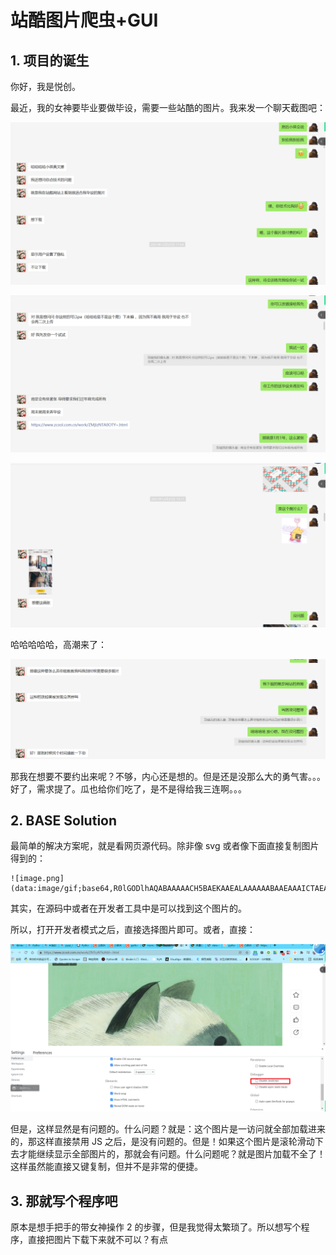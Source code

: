 # 站酷图片爬虫+GUI

## 1. 项目的诞生

你好，我是悦创。

最近，我的女神要毕业要做毕设，需要一些站酷的图片。我来发一个聊天截图吧：

![image-20220104092354885](README.assets/image-20220104092354885.png)

![image-20220104092430917](README.assets/image-20220104092430917.png)

![image-20220104092540748](README.assets/image-20220104092540748.png)

哈哈哈哈哈，高潮来了：

![image-20220104092610238](README.assets/image-20220104092610238.png)

那我在想要不要约出来呢？不够，内心还是想的。但是还是没那么大的勇气害。。。好了，需求提了。瓜也给你们吃了，是不是得给我三连啊。。。



## 2. BASE Solution

最简单的解决方案呢，就是看网页源代码。除非像 svg 或者像下面直接复制图片得到的：

```base64
![image.png](data:image/gif;base64,R0lGODlhAQABAAAAACH5BAEKAAEALAAAAAABAAEAAAICTAEAOw==)
```



其实，在源码中或者在开发者工具中是可以找到这个图片的。



所以，打开开发者模式之后，直接选择图片即可。或者，直接：

![image-20220104095239738](README.assets/image-20220104095239738.png)

但是，这样显然是有问题的。什么问题？就是：这个图片是一访问就全部加载进来的，那这样直接禁用 JS 之后，是没有问题的。但是！如果这个图片是滚轮滑动下去才能继续显示全部图片的，那就会有问题。什么问题呢？就是图片加载不全了！这样虽然能直接又键复制，但并不是非常的便捷。



## 3. 那就写个程序吧

原本是想手把手的带女神操作 2 的步骤，但是我觉得太繁琐了。所以想写个程序，直接把图片下载下来就不可以？有点









![image.png](data:image/gif;base64,R0lGODlhAQABAAAAACH5BAEKAAEALAAAAAABAAEAAAICTAEAOw==)

















